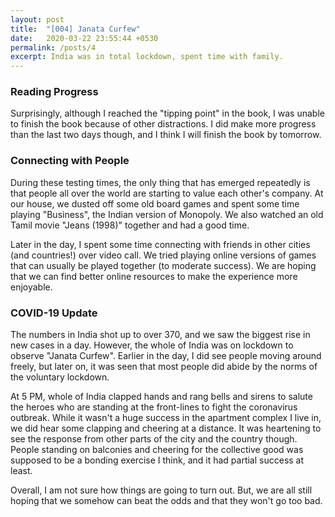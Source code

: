 ```yaml
---
layout: post
title:  "[004] Janata Curfew"
date:   2020-03-22 23:55:44 +0530
permalink: /posts/4
excerpt: India was in total lockdown, spent time with family.
---
```

### Reading Progress

Surprisingly, although I reached the "tipping point" in the book, I was unable to finish the book because of other distractions. I did make more progress than the last two days though, and I think I will finish the book by tomorrow.  

### Connecting with People

During these testing times, the only thing that has emerged repeatedly is that people all over the world are starting to value each other's company. At our house, we dusted off some old board games and spent some time playing "Business", the Indian version of Monopoly. We also watched an old Tamil movie "Jeans (1998)" together and had a good time.

Later in the day, I spent some time connecting with friends in other cities (and countries!) over video call. We tried playing online versions of games that can usually be played together (to moderate success). We are hoping that we can find better online resources to make the experience more enjoyable.  

### COVID-19 Update

The numbers in India shot up to over 370, and we saw the biggest rise in new cases in a day. However, the whole of India was on lockdown to observe "Janata Curfew". Earlier in the day, I did see people moving around freely, but later on, it was seen that most people did abide by the norms of the voluntary lockdown.

At 5 PM, whole of India clapped hands and rang bells and sirens to salute the heroes who are standing at the front-lines to fight the coronavirus outbreak. While it wasn't a huge success in the apartment complex I live in, we did hear some clapping and cheering at a distance. It was heartening to see the response from other parts of the city and the country though. People standing on balconies and cheering for the collective good was supposed to be a bonding exercise I think, and it had partial success at least.

Overall, I am not sure how things are going to turn out. But, we are all still hoping that we somehow can beat the odds and that they won't go too bad.
